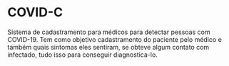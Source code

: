 # COVID-C
Sistema de cadastramento para médicos para detectar pessoas com COVID-19.
Tem como objetivo cadastramento do paciente pelo médico e também quais sintomas eles sentiram, se obteve algum contato com infectado, tudo isso para conseguir diagnostica-lo.
